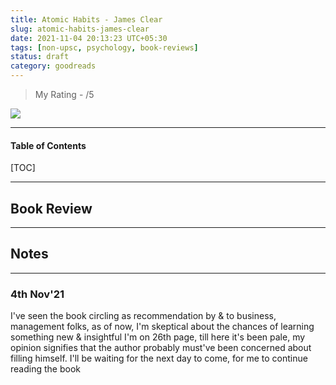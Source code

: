 ```yaml
---
title: Atomic Habits - James Clear
slug: atomic-habits-james-clear
date: 2021-11-04 20:13:23 UTC+05:30
tags: [non-upsc, psychology, book-reviews]
status: draft
category: goodreads
---
```


> My Rating -  /5

![](https://i.gr-assets.com/images/S/compressed.photo.goodreads.com/books/1535115320l/40121378._SY475_.jpg)

***

<h4>Table of Contents</h4>
[TOC]

***

## Book Review
---

## Notes
---

### 4th Nov'21
I've seen the book circling as recommendation by & to business, management folks, as of now, I'm skeptical about the chances of learning something new & insightful
I'm on 26th page, till here it's been pale, my opinion signifies that the author probably must've been concerned about filling himself. 
I'll be waiting for the next day to come, for me to continue reading the book